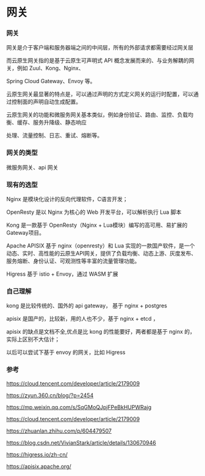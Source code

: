 # 网关

### 网关

网关是介于客户端和服务器端之间的中间层，所有的外部请求都需要经过网关层

而云原生网关指的是基于云原生可声明式 API 概念发展而来的、与业务解耦的网关，例如 Zuul、Kong、Nginx、

Spring Cloud Gateway、Envoy 等。 

云原生网关最显著的特点是，可以通过声明的方式定义网关的运行时配置，可以通过控制面的声明自动生成配置。 

云原生网关的功能和微服务网关基本类似，例如身份验证、路由、监控、负载均衡、缓存、服务升降级、静态响应

处理、流量控制、日志、重试、熔断等。

### 网关的类型

微服务网关、api 网关



### 现有的选型

Nginx 是模块化设计的反向代理软件，C语言开发； 

OpenResty 是以 Nginx 为核心的 Web 开发平台，可以解析执行 Lua 脚本

Kong 是一款基于 OpenResty（Nginx + Lua模块）编写的高可用、易扩展的Gateway项目。

Apache APISIX 基于 nginx（openresty）和 Lua 实现的一款国产软件，是一个动态、实时、高性能的云原生API网关，提供了负载均衡、动态上游、灰度发布、服务熔断、身份认证、可观测性等丰富的流量管理功能。

Higress 基于 istio + Envoy，通过 WASM 扩展



### 自己理解

kong 是比较传统的、国外的 api gateway， 基于 nginx + postgres

apisix 是国产的，比较新，用的人也不少，基于 nginx + etcd ，

apisix 的缺点是文档不全,优点是比 kong 的性能要好，两者都是基于 nginx 的，实际上区别不大估计；

以后可以尝试下基于 envoy 的网关，比如 Higress 





### 参考

https://cloud.tencent.com/developer/article/2179009

https://zyun.360.cn/blog/?p=2454

https://mp.weixin.qq.com/s/SqGMoQJpjFPeBkHUPWRajg

https://cloud.tencent.com/developer/article/2179009

https://zhuanlan.zhihu.com/p/604479507

https://blog.csdn.net/VivianStark/article/details/130670946

https://higress.io/zh-cn/

https://apisix.apache.org/